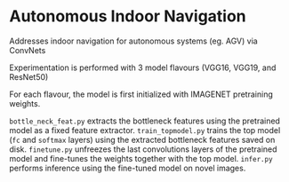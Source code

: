 # Autonomous Indoor Navigation
Addresses indoor navigation for autonomous systems (eg. AGV) via ConvNets

Experimentation is performed with 3 model flavours (VGG16, VGG19, and ResNet50)

For each flavour, the model is first initialized with IMAGENET pretraining weights.

`bottle_neck_feat.py` extracts the bottleneck features using the pretrained model as a fixed feature extractor.
`train_topmodel.py` trains the top model (`fc` and `softmax` layers) using the extracted bottleneck features saved on disk.
`finetune.py` unfreezes the last convolutions layers of the pretrained model and fine-tunes the weights together with the top model.
`infer.py` performs inference using the fine-tuned model on novel images.
